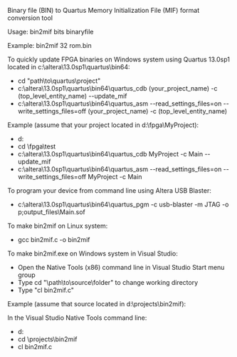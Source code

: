 Binary file (BIN) to Quartus Memory Initialization File (MIF) format conversion tool


Usage:
bin2mif bits binaryfile

Example:
bin2mif 32 rom.bin


To quickly update FPGA binaries on Windows system using Quartus 13.0sp1 located in c:\altera\13.0sp1\quartus\bin64:
* cd "path\to\quartus\project"
* c:\altera\13.0sp1\quartus\bin64\quartus_cdb (your_project_name) -c (top_level_entity_name) --update_mif
* c:\altera\13.0sp1\quartus\bin64\quartus_asm --read_settings_files=on --write_settings_files=off (your_project_name) -c (top_level_entity_name)

Example (assume that your project located in d:\fpga\MyProject):
* d:
* cd \fpga\test
* c:\altera\13.0sp1\quartus\bin64\quartus_cdb MyProject -c Main --update_mif
* c:\altera\13.0sp1\quartus\bin64\quartus_asm --read_settings_files=on --write_settings_files=off MyProject -c Main


To program your device from command line using Altera USB Blaster:
* c:\altera\13.0sp1\quartus\bin64\quartus_pgm -c usb-blaster -m JTAG -o p;output_files\Main.sof


To make bin2mif on Linux system:
* gcc bin2mif.c -o bin2mif


To make bin2mif.exe on Windows system in Visual Studio:
* Open the Native Tools (x86) command line in Visual Studio Start menu group
* Type cd "\path\to\source\folder" to change working directory
* Type "cl bin2mif.c"

Example (assume that source located in d:\projects\bin2mif):

In the Visual Studio Native Tools command line:
* d:
* cd \projects\bin2mif
* cl bin2mif.c
